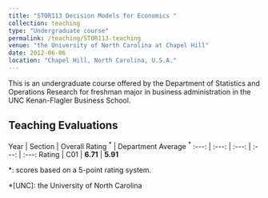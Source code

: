 ```yaml
---
title: "STOR113 Decision Models for Economics "
collection: teaching
type: "Undergraduate course"
permalink: /teaching/STOR113-teaching
venue: "the University of North Carolina at Chapel Hill"
date: 2012-06-06
location: "Chapel Hill, North Carolina, U.S.A."
---
```


This is an undergraduate course offered by the Department of Statistics and Operations Research for freshman major in business administration in the UNC Kenan-Flagler Business School.

## Teaching Evaluations

Year | Section | Overall Rating <sup>\*</sup> | Department Average <sup>\*</sup> 
:---: | :---: | :---: | :---: | :---:
Rating | C01 | **6.71** | **5.91**

\*: scores based on a 5-point rating system.

*[UNC]: the University of North Carolina
